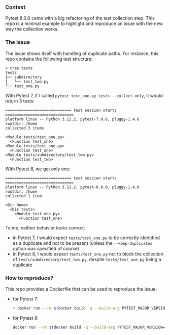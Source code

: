 ### Context

Pytest 8.0.0 came with a big refactoring of the test collection step. This repo is a
minimal example to highlight and reproduce an issue with the new way the collection
works.

### The issue

The issue shows itself with handling of duplicate paths. For instance, this repo
contains the following test structure:

```plain
> tree tests
tests
├── subdirectory
│   └── test_two.py
└── test_one.py
```

With Pytest 7, if I called `pytest test_one.py tests --collect-only`, it would return 3
tests:

```plain
============================= test session starts ==============================
platform linux -- Python 3.12.2, pytest-7.0.0, pluggy-1.4.0
rootdir: /home
collected 3 items

<Module tests/test_one.py>
  <Function test_one>
<Module tests/test_one.py>
  <Function test_one>
<Module tests/subdirectory/test_two.py>
  <Function test_two>
```

With Pytest 8, we get only one:

```plain
============================= test session starts ==============================
platform linux -- Python 3.12.2, pytest-8.0.0, pluggy-1.4.0
rootdir: /home
collected 1 item

<Dir home>
  <Dir tests>
    <Module test_one.py>
      <Function test_one>
```

To me, neither behavior looks correct:

- in Pytest 7, I would expect `tests/test_one.py` to be correctly identified as a
  duplicate and not to be present (unless the `--keep-duplicates` option was specified
  of course)
- in Pytest 8, I would expect `tests/test_one.py` not to block the collection of
  `tests/subdirectory/test_two.py`, despite `tests/test_one.py` being a duplicate

### How to reproduce?

This repo provides a Dockerfile that can be used to reproduce the issue:

- for Pytest 7:
    ```bash
    > docker run --rm $(docker build -q --build-arg PYTEST_MAJOR_VERSION=7 .)
    ```
- for Pytest 8:
    ```bash
    docker run --rm $(docker build -q --build-arg PYTEST_MAJOR_VERSION=8 .)
    ```
